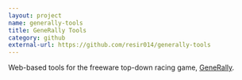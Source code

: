 ```yaml
---
layout: project
name: generally-tools
title: GeneRally Tools
category: github
external-url: https://github.com/resir014/generally-tools
---
```


Web-based tools for the freeware top-down racing game, [GeneRally](http://gene-rally.com).
